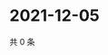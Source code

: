 # 2021-12-05

共 0 条

<!-- BEGIN WEIBO -->
<!-- 最后更新时间 Sun Dec 05 2021 01:18:39 GMT+0800 (China Standard Time) -->

<!-- END WEIBO -->
